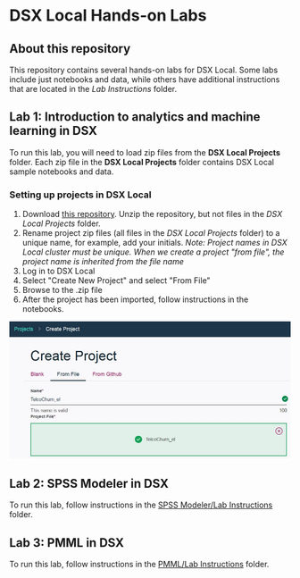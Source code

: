# DSX Local Hands-on Labs

## About this repository
This repository contains several hands-on labs for DSX Local. Some labs include just notebooks and data, while others have additional instructions that are located in the *Lab Instructions* folder.

## Lab 1: Introduction to analytics and machine learning in DSX
To run this lab, you will need to load zip files from the **DSX Local Projects** folder. Each zip file in the **DSX Local Projects** folder contains DSX Local sample notebooks and data. 

### Setting up projects in DSX Local
1. Download [this repository](https://codeload.github.com/elenalowery/DSX_Local_Workshop/zip/master). Unzip the repository, but not files in the *DSX Local Projects* folder. 
2. Rename project zip files (all files in the *DSX Local Projects* folder) to a unique name, for example, add your initials. 
   *Note: Project names in DSX Local cluster must be unique. When we create a project "from file", the project name is inherited from the file name* 
3. Log in to DSX Local
4. Select "Create New Project" and select "From File"
5. Browse to the .zip file
6. After the project has been imported, follow instructions in the notebooks.

![ProjectFromFile](/img/CreateProjectFromFile.JPG?raw=true)

## Lab 2: SPSS Modeler in DSX
To run this lab, follow instructions in the [SPSS Modeler/Lab Instructions](https://github.com/elenalowery/DSX_Local_Workshop/tree/master/SPSS%20Modeler/Lab%20Instructions) folder.

## Lab 3: PMML in DSX
To run this lab, follow instructions in the [PMML/Lab Instructions](https://github.com/elenalowery/DSX_Local_Workshop/tree/master/PMML/Lab%20Instructions) folder.

